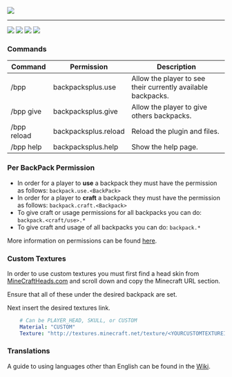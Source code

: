 ![](https://i.imgur.com/fyxcbka.png)

***

[![](https://img.shields.io/github/v/release/CoachLuck/BackPacksPlus?style=for-the-badge)](https://github.com/CoachLuck/BackPacksPlus "![](https://img.shields.io/github/v/release/CoachLuck/BackPacksPlus?style=for-the-badge)") [![](https://img.shields.io/spiget/downloads/82612?style=for-the-badge)](https://www.spigotmc.org/resources/a.82612/)  [![](https://img.shields.io/codacy/grade/c5cc669592e64634a1e070ac2ba6a200?style=for-the-badge)](http://app.codacy.com/manual/CoachLuck/BackPacksPlus/dashboard?bid=19650936 "![](https://img.shields.io/codacy/grade/c5cc669592e64634a1e070ac2ba6a200?style=for-the-badge)") ![](https://img.shields.io/github/issues/CoachLuck/BackPacksPlus?style=for-the-badge)

### Commands
| Command | Permission | Description |
|---|---|---|
|/bpp|backpacksplus.use|Allow the player to see their currently available backpacks.|
|/bpp give <BackPack> <Player> <Amount>|backpacksplus.give|Allow the player to give others backpacks.|
|/bpp reload|backpacksplus.reload|Reload the plugin and files.|
|/bpp help|backpacksplus.help|Show the help page.|

### Per BackPack Permission
- In order for a player to **use** a backpack they must have the permission as follows: `backpack.use.<BackPack>`
- In order for a player to **craft** a backpack they must have the permission as follows: `backpack.craft.<Backpack>`
- To give craft or usage permissions for all backpacks you can do: `backpack.<craft/use>.*`
- To give craft and usage of all backpacks you can do: `backpack.*`

More information on permissions can be found [here](https://github.com/aj-rom/BackPacksPlus/wiki/Permissions).
### Custom Textures
In order to use custom textures you must first find a head skin from [MineCraftHeads.com](https://minecraft-heads.com/custom-heads/search?searchword=backpack) and scroll down and copy the Minecraft URL section.

Ensure that all of these under the desired backpack are set.

Next insert the desired textures link.
```Yaml
    # Can be PLAYER_HEAD, SKULL, or CUSTOM
    Material: "CUSTOM"
    Texture: "http://textures.minecraft.net/texture/<YOURCUSTOMTEXTUREID>"
```

### Translations
A guide to using languages other than English can be found in the [Wiki](https://github.com/aj-rom/BackPacksPlus/wiki/Translations).
